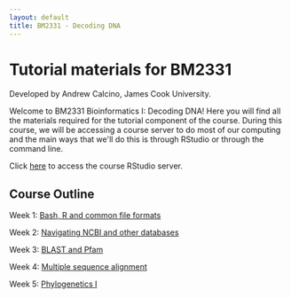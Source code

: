```yaml
---
layout: default
title: BM2331 - Decoding DNA
---
```


# Tutorial materials for BM2331

Developed by Andrew Calcino, James Cook University.

Welcome to BM2331 Bioinformatics I: Decoding DNA! Here you will find all the materials required for the tutorial component of the course. During this course, we will be accessing a course server to do most of our computing and the main ways that we'll do this is through RStudio or through the command line.

Click [here](http://bioinformatics.nec-mf-proj01.cloud.edu.au/rstudio/) to access the course RStudio server.

## Course Outline

Week 1: [Bash, R and common file formats](Tutorial_1/01_intro)

Week 2: [Navigating NCBI and other databases](Tutorial_2/02_databases.md)

Week 3: [BLAST and Pfam](Tutorial_3/03_blast.md)

Week 4: [Multiple sequence alignment](Tutorial_4/04_msa.md)

Week 5: [Phylogenetics I](Tutorial_5/05_phylo.md)